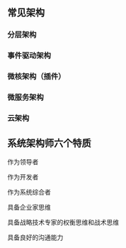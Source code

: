 ## 常见架构

### 分层架构

### 事件驱动架构

### 微核架构（插件）

### 微服务架构

### 云架构

## 系统架构师六个特质

作为领导者

作为开发者

作为系统综合者

具备企业家思维

具备战略技术专家的权衡思维和战术思维

具备良好的沟通能力
